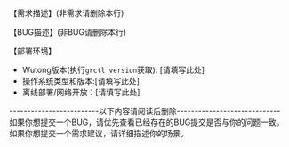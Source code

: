 【需求描述】(非需求请删除本行)
 
【BUG描述】(非BUG请删除本行)

【部署环境】
- Wutong版本(执行`grctl version`获取): [请填写此处]
- 操作系统类型和版本:[请填写此处]
- 离线部署/网络开放：[请填写此处]

-------------------------以下内容请阅读后删除-----------------------------
如果你想提交一个BUG，请优先查看已经存在的BUG提交是否与你的问题一致。
如果你想提交一个需求建议，请详细描述你的场景。
